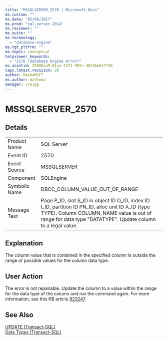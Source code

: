 ```yaml
---
title: "MSSQLSERVER_2570 | Microsoft Docs"
ms.custom: ""
ms.date: "03/06/2017"
ms.prod: "sql-server-2014"
ms.reviewer: ""
ms.suite: ""
ms.technology: 
  - "database-engine"
ms.tgt_pltfrm: ""
ms.topic: conceptual
helpviewer_keywords: 
  - "2570 (Database Engine error)"
ms.assetid: 29800aa9-81aa-4371-992c-487dbb617f46
caps.latest.revision: 20
author: MashaMSFT
ms.author: mathoma
manager: craigg
---
```

# MSSQLSERVER_2570
    
## Details  
  
|||  
|-|-|  
|Product Name|SQL Server|  
|Event ID|2570|  
|Event Source|MSSQLSERVER|  
|Component|SQLEngine|  
|Symbolic Name|DBCC_COLUMN_VALUE_OUT_OF_RANGE|  
|Message Text|Page P_ID, slot S_ID in object ID O_ID, index ID I_ID, partition ID PN_ID, alloc unit ID A_ID (type TYPE). Column COLUMN_NAME value is out of range for data type "DATATYPE". Update column to a legal value.|  
  
## Explanation  
 The column value that is contained in the specified column is outside the range of possible values for the column data type.  
  
## User Action  
 The error is not repairable. Update the column to a value within the range for the data type of the column and run the command again.  For more information, see this KB article [923247](http://support.microsoft.com/kb/923247).  
  
## See Also  
 [UPDATE &#40;Transact-SQL&#41;](/sql/t-sql/queries/update-transact-sql)   
 [Data Types &#40;Transact-SQL&#41;](/sql/t-sql/data-types/data-types-transact-sql)  
  
  
